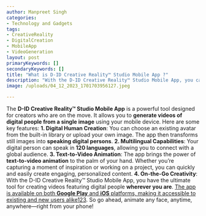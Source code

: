 ```yaml
---
author: Manpreet Singh
categories: 
- Technology and Gadgets
tags: 
- CreativeReality
- DigitalCreation
- MobileApp
- VideoGeneration
layout: post
primaryKeywords: []
secondaryKeywords: []
title: "What is D-ID Creative Reality™ Studio Mobile App ?"
description: "With the D-ID Creative Reality™ Studio Mobile App, you can animate faces, create digital people, and take your content to the next level—all right from your phone!"
image: /uploads/04_12_2023_1701703956127.jpeg

---
```

  The **D-ID Creative Reality™ Studio Mobile App** is a powerful tool designed for creators who are on the move. It allows you to **generate videos of digital people from a single image** using your mobile device. Here are some key features:
**1. Digital Human Creation**: You can choose an existing avatar from the built-in library or upload your own image. The app then transforms still images into **speaking digital persons**.
**2. Multilingual Capabilities**: Your digital person can speak in **120 languages**, allowing you to connect with a global audience.
**3. Text-to-Video Animation**: The app brings the power of **text-to-video animation** to the palm of your hand. Whether you’re capturing a moment of inspiration or working on a project, you can quickly and easily create engaging, personalized content.
**4. On-the-Go Creativity**: With the D-ID Creative Reality™ Studio Mobile App, you have the ultimate tool for creating videos featuring digital people **wherever you are**.
[The app is available on both **Google Play** and **iOS** platforms, making it accessible to existing and new users alike](https://www.d-id.com/creative-reality-studio-mobile-app/)[1](https://www.d-id.com/creative-reality-studio-mobile-app/)[2](https://www.d-id.com/news/press-release-d-id-launches-mobile-app/)[3](https://www.tmcnet.com/usubmit/2023/10/26/9905963.htm). So go ahead, animate any face, anytime, anywhere—right from your phone!


